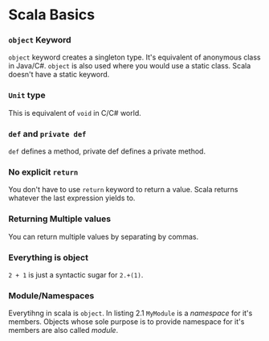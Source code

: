 
# Scala Basics
### `object` Keyword
`object` keyword creates a singleton type. It's equivalent of anonymous class in Java/C#. `object` is also used where you would use a static class. Scala doesn't have a static keyword.
### `Unit` type
This is equivalent of `void` in C/C# world. 
### `def` and `private def`
`def` defines a method, private def defines a private method.
### No explicit `return`
You don't have to use `return` keyword to return a value. Scala returns whatever the last expression yields to.
### Returning Multiple values
You can return multiple values by separating by commas.
### Everything is object
`2 + 1` is just a syntactic sugar for `2.+(1)`.
### Module/Namespaces
Everytihng in scala is `object`. In listing 2.1 `MyModule` is a *namespace* for it's members. Objects whose sole purpose is to provide namespace for it's members are also called *module*.